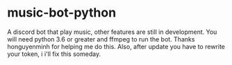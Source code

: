 # music-bot-python

A discord bot that play music, other features are still in development.
You will need python 3.6 or greater and ffmpeg to run the bot.
Thanks honguyenminh for helping me do this.
Also, after update you have to rewrite your token, i i'll fix this someday.
